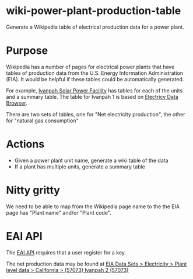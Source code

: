# wiki-power-plant-production-table

Generate a Wikipedia table of electrical production data for a power plant.

# Purpose
Wikipedia has a number of pages for electrical power plants that have tables of production data from the U.S. Energy Information Administration (EIA).  It would be helpful if these tables could be automatically generated.

For example, [Ivanpah Solar Power Facility](https://en.wikipedia.org/wiki/Ivanpah_Solar_Power_Facility) has tables for each of the units and a summary table.  The table for Ivanpah 1 is based on [Electricy Data Browser](https://www.eia.gov/electricity/data/browser/#/plant/57074).

There are two sets of tables, one for "Net electricity production", the other for "natural gas consumption"

# Actions
* Given a power plant unit name, generate a wiki table of the data
* If a plant has multiple units, generate a summary table

# Nitty gritty
We need to be able to map from the Wikipedia page name to the the EIA page has "Plant name" and/or "Plant code".

# EAI API
The [EAI API](https://www.eia.gov/opendata/qb.php?category=0) requires that a user register for a key.

The net production data may be found at [EIA Data Sets > Electricity > Plant level data > California > (57073) Ivanpah 2 (57073)](https://www.eia.gov/opendata/qb.php?category=901385&sdid=ELEC.PLANT.GEN.57074-ALL-ALL.M)
